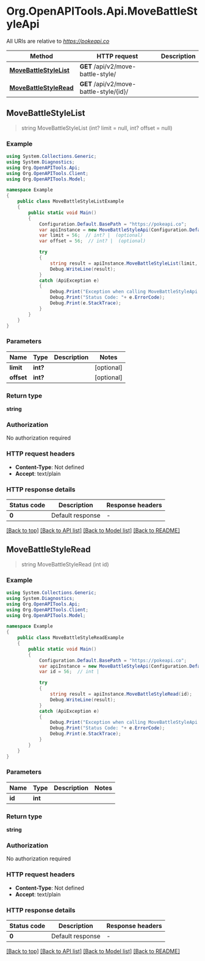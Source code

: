 # Org.OpenAPITools.Api.MoveBattleStyleApi

All URIs are relative to *https://pokeapi.co*

Method | HTTP request | Description
------------- | ------------- | -------------
[**MoveBattleStyleList**](MoveBattleStyleApi.md#movebattlestylelist) | **GET** /api/v2/move-battle-style/ | 
[**MoveBattleStyleRead**](MoveBattleStyleApi.md#movebattlestyleread) | **GET** /api/v2/move-battle-style/{id}/ | 



## MoveBattleStyleList

> string MoveBattleStyleList (int? limit = null, int? offset = null)



### Example

```csharp
using System.Collections.Generic;
using System.Diagnostics;
using Org.OpenAPITools.Api;
using Org.OpenAPITools.Client;
using Org.OpenAPITools.Model;

namespace Example
{
    public class MoveBattleStyleListExample
    {
        public static void Main()
        {
            Configuration.Default.BasePath = "https://pokeapi.co";
            var apiInstance = new MoveBattleStyleApi(Configuration.Default);
            var limit = 56;  // int? |  (optional) 
            var offset = 56;  // int? |  (optional) 

            try
            {
                string result = apiInstance.MoveBattleStyleList(limit, offset);
                Debug.WriteLine(result);
            }
            catch (ApiException e)
            {
                Debug.Print("Exception when calling MoveBattleStyleApi.MoveBattleStyleList: " + e.Message );
                Debug.Print("Status Code: "+ e.ErrorCode);
                Debug.Print(e.StackTrace);
            }
        }
    }
}
```

### Parameters


Name | Type | Description  | Notes
------------- | ------------- | ------------- | -------------
 **limit** | **int?**|  | [optional] 
 **offset** | **int?**|  | [optional] 

### Return type

**string**

### Authorization

No authorization required

### HTTP request headers

- **Content-Type**: Not defined
- **Accept**: text/plain


### HTTP response details
| Status code | Description | Response headers |
|-------------|-------------|------------------|
| **0** | Default response |  -  |

[[Back to top]](#)
[[Back to API list]](../README.md#documentation-for-api-endpoints)
[[Back to Model list]](../README.md#documentation-for-models)
[[Back to README]](../README.md)


## MoveBattleStyleRead

> string MoveBattleStyleRead (int id)



### Example

```csharp
using System.Collections.Generic;
using System.Diagnostics;
using Org.OpenAPITools.Api;
using Org.OpenAPITools.Client;
using Org.OpenAPITools.Model;

namespace Example
{
    public class MoveBattleStyleReadExample
    {
        public static void Main()
        {
            Configuration.Default.BasePath = "https://pokeapi.co";
            var apiInstance = new MoveBattleStyleApi(Configuration.Default);
            var id = 56;  // int | 

            try
            {
                string result = apiInstance.MoveBattleStyleRead(id);
                Debug.WriteLine(result);
            }
            catch (ApiException e)
            {
                Debug.Print("Exception when calling MoveBattleStyleApi.MoveBattleStyleRead: " + e.Message );
                Debug.Print("Status Code: "+ e.ErrorCode);
                Debug.Print(e.StackTrace);
            }
        }
    }
}
```

### Parameters


Name | Type | Description  | Notes
------------- | ------------- | ------------- | -------------
 **id** | **int**|  | 

### Return type

**string**

### Authorization

No authorization required

### HTTP request headers

- **Content-Type**: Not defined
- **Accept**: text/plain


### HTTP response details
| Status code | Description | Response headers |
|-------------|-------------|------------------|
| **0** | Default response |  -  |

[[Back to top]](#)
[[Back to API list]](../README.md#documentation-for-api-endpoints)
[[Back to Model list]](../README.md#documentation-for-models)
[[Back to README]](../README.md)

